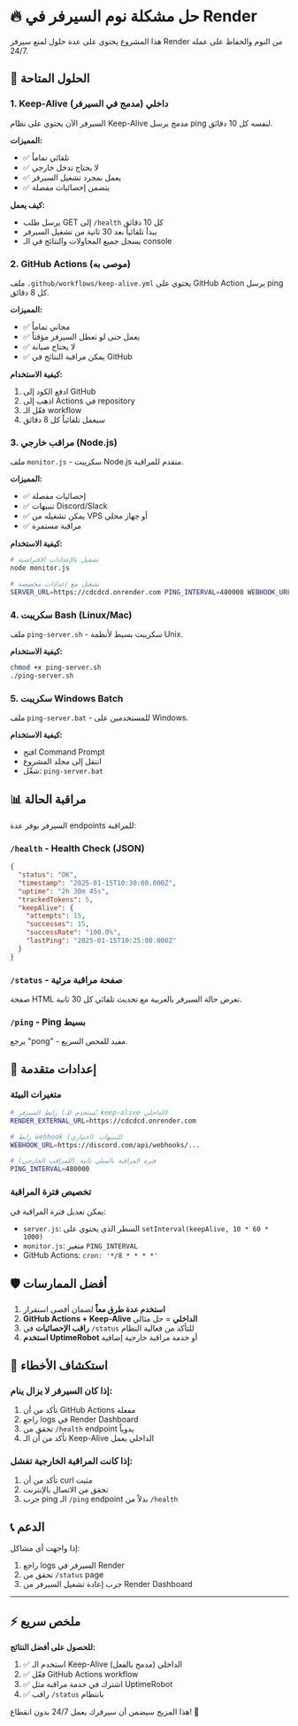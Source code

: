 # 🔥 حل مشكلة نوم السيرفر في Render

هذا المشروع يحتوي على عدة حلول لمنع سيرفر Render من النوم والحفاظ على عمله 24/7.

## 🚀 الحلول المتاحة

### 1. Keep-Alive داخلي (مدمج في السيرفر)
السيرفر الآن يحتوي على نظام Keep-Alive مدمج يرسل ping لنفسه كل 10 دقائق.

**المميزات:**
- ✅ تلقائي تماماً
- ✅ لا يحتاج تدخل خارجي
- ✅ يعمل بمجرد تشغيل السيرفر
- ✅ يتضمن إحصائيات مفصلة

**كيف يعمل:**
- يرسل طلب GET إلى `/health` كل 10 دقائق
- يبدأ تلقائياً بعد 30 ثانية من تشغيل السيرفر
- يسجل جميع المحاولات والنتائج في الـ console

### 2. GitHub Actions (موصى به)
ملف `.github/workflows/keep-alive.yml` يحتوي على GitHub Action يرسل ping كل 8 دقائق.

**المميزات:**
- ✅ مجاني تماماً
- ✅ يعمل حتى لو تعطل السيرفر مؤقتاً
- ✅ لا يحتاج صيانة
- ✅ يمكن مراقبة النتائج في GitHub

**كيفية الاستخدام:**
1. ادفع الكود إلى GitHub
2. اذهب إلى Actions في repository
3. فعّل الـ workflow
4. سيعمل تلقائياً كل 8 دقائق

### 3. مراقب خارجي (Node.js)
ملف `monitor.js` - سكريبت Node.js متقدم للمراقبة.

**المميزات:**
- ✅ إحصائيات مفصلة
- ✅ تنبيهات Discord/Slack
- ✅ يمكن تشغيله من VPS أو جهاز محلي
- ✅ مراقبة مستمرة

**كيفية الاستخدام:**
```bash
# تشغيل بالإعدادات الافتراضية
node monitor.js

# تشغيل مع إعدادات مخصصة
SERVER_URL=https://cdcdcd.onrender.com PING_INTERVAL=480000 WEBHOOK_URL=https://discord.com/api/webhooks/... node monitor.js
```

### 4. سكريبت Bash (Linux/Mac)
ملف `ping-server.sh` - سكريبت بسيط لأنظمة Unix.

**كيفية الاستخدام:**
```bash
chmod +x ping-server.sh
./ping-server.sh
```

### 5. سكريبت Windows Batch
ملف `ping-server.bat` - للمستخدمين على Windows.

**كيفية الاستخدام:**
- افتح Command Prompt
- انتقل إلى مجلد المشروع
- شغّل: `ping-server.bat`

## 📊 مراقبة الحالة

السيرفر يوفر عدة endpoints للمراقبة:

### `/health` - Health Check (JSON)
```json
{
  "status": "OK",
  "timestamp": "2025-01-15T10:30:00.000Z",
  "uptime": "2h 30m 45s",
  "trackedTokens": 5,
  "keepAlive": {
    "attempts": 15,
    "successes": 15,
    "successRate": "100.0%",
    "lastPing": "2025-01-15T10:25:00.000Z"
  }
}
```

### `/status` - صفحة مراقبة مرئية
صفحة HTML تعرض حالة السيرفر بالعربية مع تحديث تلقائي كل 30 ثانية.

### `/ping` - Ping بسيط
يرجع "pong" - مفيد للفحص السريع.

## 🔧 إعدادات متقدمة

### متغيرات البيئة
```bash
# رابط السيرفر (يُستخدم للـ keep-alive الداخلي)
RENDER_EXTERNAL_URL=https://cdcdcd.onrender.com

# رابط webhook للتنبيهات (اختياري)
WEBHOOK_URL=https://discord.com/api/webhooks/...

# فترة المراقبة بالميلي ثانية (للمراقب الخارجي)
PING_INTERVAL=480000
```

### تخصيص فترة المراقبة
يمكن تعديل فترة المراقبة في:
- `server.js`: السطر الذي يحتوي على `setInterval(keepAlive, 10 * 60 * 1000)`
- `monitor.js`: متغير `PING_INTERVAL`
- GitHub Actions: `cron: '*/8 * * * *'`

## 🛡️ أفضل الممارسات

1. **استخدم عدة طرق معاً** لضمان أقصى استقرار
2. **GitHub Actions + Keep-Alive الداخلي** = حل مثالي
3. **راقب الإحصائيات** في `/status` للتأكد من فعالية النظام
4. **استخدم UptimeRobot** أو خدمة مراقبة خارجية إضافية

## 🚨 استكشاف الأخطاء

### إذا كان السيرفر لا يزال ينام:
1. تأكد من أن GitHub Actions مفعلة
2. راجع logs في Render Dashboard
3. تحقق من `/health` endpoint يدوياً
4. تأكد من أن الـ Keep-Alive الداخلي يعمل

### إذا كانت المراقبة الخارجية تفشل:
1. تأكد من أن curl مثبت
2. تحقق من الاتصال بالإنترنت
3. جرب ping الـ `/ping` endpoint بدلاً من `/health`

## 📞 الدعم

إذا واجهت أي مشاكل:
1. راجع logs السيرفر في Render
2. تحقق من `/status` page
3. جرب إعادة تشغيل السيرفر من Render Dashboard

---

## ⚡ ملخص سريع

**للحصول على أفضل النتائج:**
1. ✅ استخدم الـ Keep-Alive الداخلي (مدمج بالفعل)
2. ✅ فعّل GitHub Actions workflow
3. ✅ اشترك في خدمة مراقبة مثل UptimeRobot
4. ✅ راقب `/status` بانتظام

هذا المزيج سيضمن أن سيرفرك يعمل 24/7 بدون انقطاع! 🚀
